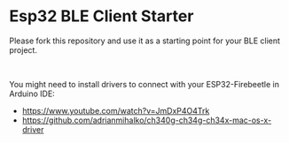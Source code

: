 # Esp32 BLE Client Starter

Please fork this repository and use it as a starting point for your BLE client project.

<br/>

You might need to install drivers to connect with your ESP32-Firebeetle in Arduino IDE:

- https://www.youtube.com/watch?v=JmDxP4O4Trk
- https://github.com/adrianmihalko/ch340g-ch34g-ch34x-mac-os-x-driver

